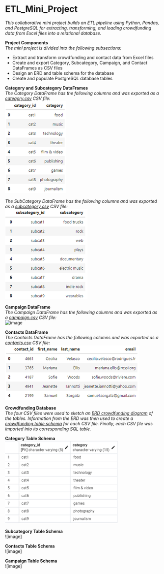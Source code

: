 # ETL_Mini_Project
*This collaborative mini project builds an ETL pipeline using Python, Pandas, and PostgreSQL for extracting, transforming, and loading crowdfunding data from Excel files into a relational database.*

**Project Components**<br>
*The mini project is divided into the following subsections:*
* Extract and transform crowdfunding and contact data from Excel files
* Create and export Category, Subcategory, Campaign, and Contact DataFrames as CSV files
* Design an ERD and table schema for the database
* Create and populate PostgreSQL database tables

**Category and Subcategory DataFrames**<br>
*The Category DataFrame has the following columns and was exported as a [category.csv](Resources/category.csv) CSV file:*<br>
![image](https://github.com/RachaelCaldwell/Crowdfunding_ETL/blob/main/Images/category_df.png?raw=true)

*The SubCategory DataFrame has the following columns and was exported as a [subcategory.csv](Resources/subcategory.csv) CSV file:*<br>
![image](https://github.com/RachaelCaldwell/Crowdfunding_ETL/blob/main/Images/subcategory_df.png?raw=true)


**Campaign DataFrame**<br>
*The Campaign DataFrame has the following columns and was exported as a [campaign.csv](Resources/campaign.csv) CSV file:*<br>
![image](https://github.com/RachaelCaldwell/Crowdfunding_ETL/assets/134207637/e2185918-9759-41e9-8d41-1ba84491737b)


**Contacts DataFrame**<br>
*The Contacts DataFrame has the following columns and was exported as a [contacts.csv](Resources/contacts.csv) CSV file:*<br>
![image](https://github.com/RachaelCaldwell/Crowdfunding_ETL/blob/main/Images/contacts_df.png?raw=true)

**Crowdfunding Database**<br>
*The four CSV files were used to sketch an [ERD crowdfunding diagram](https://github.com/RachaelCaldwell/Crowdfunding_ETL/blob/main/Images/Crowdfunding%20Diagram.png?raw=true) of the tables. Information from the ERD was then used to create a [crowdfunding table schema](crowdfunding_db_schema.sql) for each CSV file. Finally, each CSV file was imported into its corresponding SQL table.*

**Category Table Schema**<br>
![image](https://github.com/RachaelCaldwell/Crowdfunding_ETL/blob/main/Images/category_schema.png?raw=true)

**Subcategory Table Schema**<br>
![image]

**Contacts Table Schema**<br>
![image]

**Campaign Table Schema**<br>
![image]

